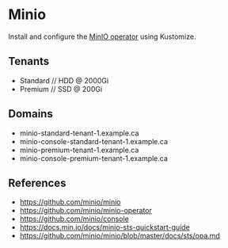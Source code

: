 # Minio

Install and configure the [MinIO operator](https://github.com/minio/minio-operator) using Kustomize.

## Tenants

* Standard // HDD @ 2000Gi
* Premium // SSD @ 200Gi

## Domains

* minio-standard-tenant-1.example.ca
* minio-console-standard-tenant-1.example.ca
* minio-premium-tenant-1.example.ca
* minio-console-premium-tenant-1.example.ca

## References

* https://github.com/minio/minio
* https://github.com/minio/minio-operator
* https://github.com/minio/console
* https://docs.min.io/docs/minio-sts-quickstart-guide
* https://github.com/minio/minio/blob/master/docs/sts/opa.md
